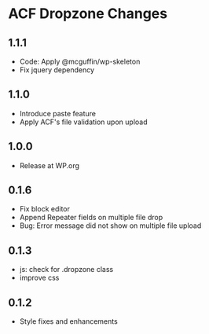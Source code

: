 ACF Dropzone Changes
====================

1.1.1
-----
 - Code: Apply @mcguffin/wp-skeleton
 - Fix jquery dependency

1.1.0
-----
 - Introduce paste feature
 - Apply ACF's file validation upon upload

1.0.0
-----
 - Release at WP.org

0.1.6
-----
 - Fix block editor
 - Append Repeater fields on multiple file drop
 - Bug: Error message did not show on multiple file upload

0.1.3
-----
 - js: check for .dropzone class
 - improve css

0.1.2
-----
 - Style fixes and enhancements

